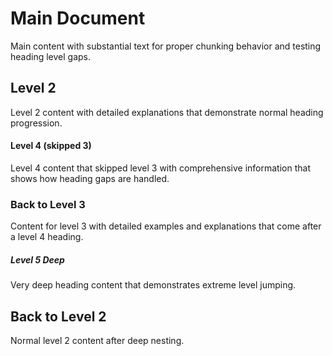 # Main Document

Main content with substantial text for proper chunking behavior and testing heading level gaps.

## Level 2

Level 2 content with detailed explanations that demonstrate normal heading progression.

#### Level 4 (skipped 3)

Level 4 content that skipped level 3 with comprehensive information that shows how heading gaps are handled.

### Back to Level 3

Content for level 3 with detailed examples and explanations that come after a level 4 heading.

##### Level 5 Deep

Very deep heading content that demonstrates extreme level jumping.

## Back to Level 2

Normal level 2 content after deep nesting.